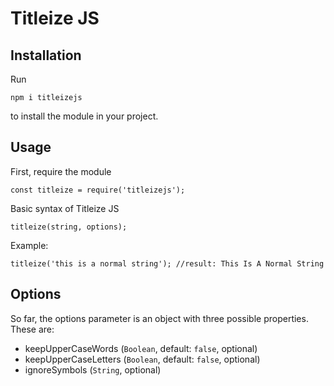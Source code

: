 # Titleize JS

## Installation

Run

```
npm i titleizejs
```

to install the module in your project.

## Usage

First, require the module

```
const titleize = require('titleizejs');
```

Basic syntax of Titleize JS

```
titleize(string, options);
```

Example:

```
titleize('this is a normal string'); //result: This Is A Normal String
```

## Options

So far, the options parameter is an object with three possible properties. These are:

- keepUpperCaseWords (`Boolean`, default: `false`, optional)
- keepUpperCaseLetters (`Boolean`, default: `false`, optional)
- ignoreSymbols (`String`, optional)
